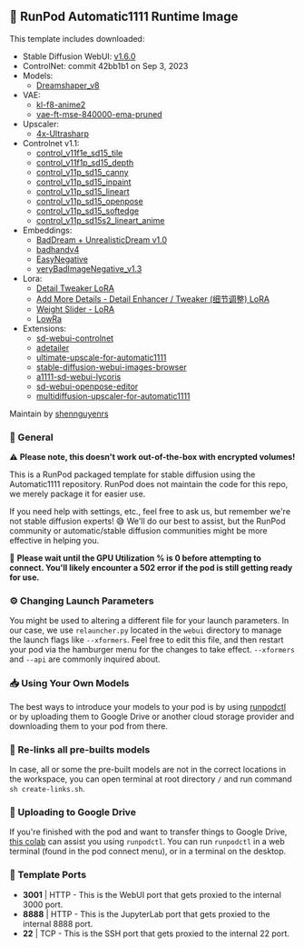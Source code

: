 ## 🚀 RunPod Automatic1111 Runtime Image

This template includes downloaded:

- Stable Diffusion WebUI: [v1.6.0](https://github.com/AUTOMATIC1111/stable-diffusion-webui/releases/tag/v1.6.0)
- ControlNet: commit 42bb1b1 on Sep 3, 2023
- Models:
  - [Dreamshaper_v8](https://civitai.com/models/4384/dreamshaper)
- VAE:
  - [kl-f8-anime2](https://civitai.com/models/23906?modelVersionId=28569)
  - [vae-ft-mse-840000-ema-pruned](https://civitai.com/models/76118/vae-ft-mse-840000-ema-pruned)
- Upscaler:
  - [4x-Ultrasharp](https://civitai.com/models/116225)
- Controlnet v1.1:
  - [control_v11f1e_sd15_tile](https://huggingface.co/lllyasviel/ControlNet-v1-1/blob/main/control_v11f1e_sd15_tile.pth)
  - [control_v11f1p_sd15_depth](https://huggingface.co/lllyasviel/ControlNet-v1-1/blob/main/control_v11f1p_sd15_depth.pth)
  - [control_v11p_sd15_canny](https://huggingface.co/lllyasviel/ControlNet-v1-1/blob/main/control_v11p_sd15_canny.pth)
  - [control_v11p_sd15_inpaint](https://huggingface.co/lllyasviel/ControlNet-v1-1/blob/main/control_v11p_sd15_inpaint.pth)
  - [control_v11p_sd15_lineart](https://huggingface.co/lllyasviel/ControlNet-v1-1/blob/main/control_v11p_sd15_lineart.pth)
  - [control_v11p_sd15_openpose](https://huggingface.co/lllyasviel/ControlNet-v1-1/blob/main/control_v11p_sd15_openpose.pth)
  - [control_v11p_sd15_softedge](https://huggingface.co/lllyasviel/ControlNet-v1-1/blob/main/control_v11p_sd15_softedge.pth)
  - [control_v11p_sd15s2_lineart_anime](https://huggingface.co/lllyasviel/ControlNet-v1-1/blob/main/control_v11p_sd15s2_lineart_anime.pth)
- Embeddings:
  - [BadDream + UnrealisticDream v1.0](https://civitai.com/models/72437)
  - [badhandv4](https://civitai.com/models/16993?modelVersionId=20068)
  - [EasyNegative](https://civitai.com/models/7808?modelVersionId=9208)
  - [veryBadImageNegative_v1.3](https://civitai.com/models/11772?modelVersionId=25820)
- Lora:
  - [Detail Tweaker LoRA](https://civitai.com/models/58390?modelVersionId=62833)
  - [Add More Details - Detail Enhancer / Tweaker (细节调整) LoRA](https://civitai.com/models/82098?modelVersionId=87153)
  - [Weight Slider - LoRA](https://civitai.com/models/112552?modelVersionId=126824)
  - [LowRa](https://civitai.com/models/48139?modelVersionId=63006)
- Extensions:
  - [sd-webui-controlnet](https://github.com/Mikubill/sd-webui-controlnet.git)
  - [adetailer](https://github.com/Bing-su/adetailer.git)
  - [ultimate-upscale-for-automatic1111](https://github.com/Coyote-A/ultimate-upscale-for-automatic1111.git)
  - [stable-diffusion-webui-images-browser](https://github.com/AlUlkesh/stable-diffusion-webui-images-browser.git)
  - [a1111-sd-webui-lycoris](https://github.com/KohakuBlueleaf/a1111-sd-webui-lycoris.git)
  - [sd-webui-openpose-editor](https://github.com/huchenlei/sd-webui-openpose-editor.git)
  - [multidiffusion-upscaler-for-automatic1111](https://github.com/pkuliyi2015/multidiffusion-upscaler-for-automatic1111.git)

Maintain by [shennguyenrs](https://github.com/shennguyenrs)

### 📝 General

⚠️ **Please note, this doesn't work out-of-the-box with encrypted volumes!**

This is a RunPod packaged template for stable diffusion using the Automatic1111 repository. RunPod does not maintain the code for this repo, we merely package it for easier use.

If you need help with settings, etc., feel free to ask us, but remember we're not stable diffusion experts! 😅 We'll do our best to assist, but the RunPod community or automatic/stable diffusion communities might be more effective in helping you.

🔵 **Please wait until the GPU Utilization % is 0 before attempting to connect. You'll likely encounter a 502 error if the pod is still getting ready for use.**

### ⚙️ Changing Launch Parameters

You might be used to altering a different file for your launch parameters. In our case, we use `relauncher.py` located in the `webui` directory to manage the launch flags like `--xformers`. Feel free to edit this file, and then restart your pod via the hamburger menu for the changes to take effect. `--xformers` and `--api` are commonly inquired about.

### 📥 Using Your Own Models

The best ways to introduce your models to your pod is by using [runpodctl](https://github.com/runpod/runpodctl/blob/main/README.md) or by uploading them to Google Drive or another cloud storage provider and downloading them to your pod from there.

### 🔗 Re-links all pre-builts models

In case, all or some the pre-built models are not in the correct locations in the workspace, you can open terminal at root directory `/` and run command `sh create-links.sh`.

### 🚚 Uploading to Google Drive

If you're finished with the pod and want to transfer things to Google Drive, [this colab](https://colab.research.google.com/drive/1ot8pODgystx1D6_zvsALDSvjACBF1cj6) can assist you using `runpodctl`. You can run `runpodctl` in a web terminal (found in the pod connect menu), or in a terminal on the desktop.

### 🔌 Template Ports

- **3001** | HTTP - This is the WebUI port that gets proxied to the internal 3000 port.
- **8888** | HTTP - This is the JupyterLab port that gets proxied to the internal 8888 port.
- **22** | TCP - This is the SSH port that gets proxied to the internal 22 port.

